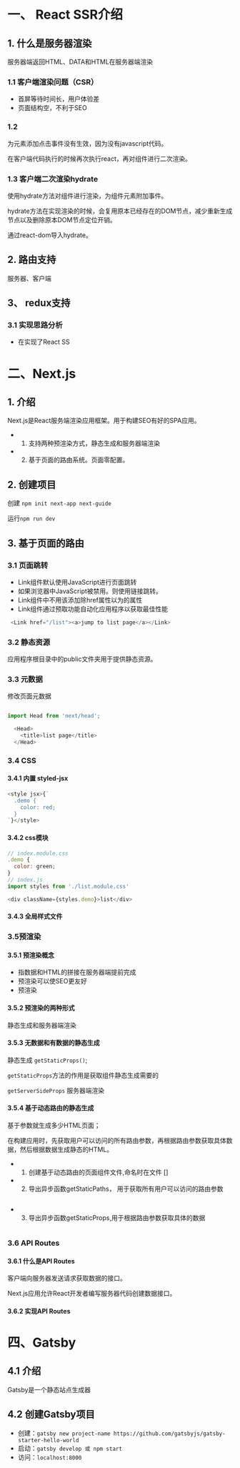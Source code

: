 # 一、 React SSR介绍
## 1. 什么是服务器渲染
服务器端返回HTML、DATA和HTML在服务器端渲染
### 1.1 客户端渲染问题（CSR）
- 首屏等待时间长，用户体验差
- 页面结构空，不利于SEO
### 1.2
为元素添加点击事件没有生效，因为没有javascript代码。

在客户端代码执行的时候再次执行react，再对组件进行二次渲染。
### 1.3 客户端二次渲染hydrate

使用hydrate方法对组件进行渲染，为组件元素附加事件。

hydrate方法在实现渲染的时候，会复用原本已经存在的DOM节点，减少重新生成节点以及删除原本DOM节点定位开销。

通过react-dom导入hydrate。


## 2. 路由支持
服务器、客户端
## 3、 redux支持
### 3.1 实现思路分析
- 在实现了React SS

# 二、Next.js
## 1. 介绍
Next.js是React服务端渲染应用框架。用于构建SEO有好的SPA应用。
- 1. 支持两种预渲染方式，静态生成和服务器端渲染
- 2. 基于页面的路由系统。页面零配置。
## 2. 创建项目
创建 `npm init next-app next-guide`

运行`npm run dev`

## 3. 基于页面的路由
### 3.1 页面跳转
- Link组件默认使用JavaScript进行页面跳转
- 如果浏览器中JavaScript被禁用。则使用链接跳转。
- Link组件中不用该添加除href属性以为的属性
- Link组件通过预取功能自动化应用程序以获取最佳性能
```JavaScript
 <Link href="/list"><a>jump to list page</a></Link>
```
### 3.2 静态资源
应用程序根目录中的public文件夹用于提供静态资源。
### 3.3 元数据
修改页面元数据
```JavaScript

import Head from 'next/head';

  <Head>
    <title>list page</title>
  </Head>
```

### 3.4 CSS
#### 3.4.1 内置 styled-jsx
```JavaScript
<style jsx>{`
  .demo {
    color: red;
  }
`}</style>
```

#### 3.4.2 css模块
```JavaScript
// index.module.css
.demo {
  color: green;
}
// index.js
import styles from './list.module.css'

<div className={styles.demo}>list</div>
```

#### 3.4.3 全局样式文件

### 3.5预渲染

#### 3.5.1 预渲染概念
- 指数据和HTML的拼接在服务器端提前完成
- 预渲染可以使SEO更友好
- 预渲染
#### 3.5.2 预渲染的两种形式
静态生成和服务器端渲染

#### 3.5.3 无数据和有数据的静态生成
静态生成 `getStaticProps()`;

`getStaticProps`方法的作用是获取组件静态生成需要的

`getServerSideProps` 服务器端渲染

#### 3.5.4 基于动态路由的静态生成
基于参数就生成多少HTML页面；


在构建应用时，先获取用户可以访问的所有路由参数，再根据路由参数获取具体数据，然后根据数据生成静态的HTML。

- 1. 创建基于动态路由的页面组件文件,命名时在文件 []
- 2. 导出异步函数getStaticPaths， 用于获取所有用户可以访问的路由参数
```JavaScript
```
- 3. 导出异步函数getStaticProps,用于根据路由参数获取具体的数据
```JavaScript
```

### 3.6 API Routes

#### 3.6.1 什么是API Routes
客户端向服务器发送请求获取数据的接口。


Next.js应用允许React开发者编写服务器代码创建数据接口。

#### 3.6.2 实现API Routes

# 四、Gatsby
## 4.1 介绍
Gatsby是一个静态站点生成器
## 4.2 创建Gatsby项目
- 创建：`gatsby new project-name https://github.com/gatsbyjs/gatsby-starter-hello-world`
- 启动：`gatsby develop 或 npm start`
- 访问：`localhost:8000`